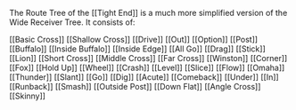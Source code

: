 The Route Tree of the [[Tight End]] is a much more simplified version of the Wide Receiver Tree. It consists of:

[[Basic Cross]]
[[Shallow Cross]]
[[Drive]]
[[Out]]
[[Option]]
[[Post]]
[[Buffalo]]
[[Inside Buffalo]]
[[Inside Edge]]
[[All Go]]
[[Drag]]
[[Stick]]
[[Lion]]
[[Short Cross]]
[[Middle Cross]]
[[Far Cross]]
[[Winston]]
[[Corner]]
[[Fox]]
[[Hold Up]]
[[Wheel]]
[[Crash]]
[[Level]]
[[Slice]]
[[Flow]]
[[Omaha]]
[[Thunder]]
[[Slant]]
[[Go]]
[[Dig]]
[[Acute]]
[[Comeback]]
[[Under]]
[[In]]
[[Runback]]
[[Smash]]
[[Outside Post]]
[[Down Flat]]
[[Angle Cross]]
[[Skinny]]
